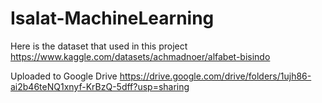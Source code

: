 # Isalat-MachineLearning

Here is the dataset that used in this project
https://www.kaggle.com/datasets/achmadnoer/alfabet-bisindo

Uploaded to Google Drive
https://drive.google.com/drive/folders/1ujh86-ai2b46teNQ1xnyf-KrBzQ-5dff?usp=sharing

